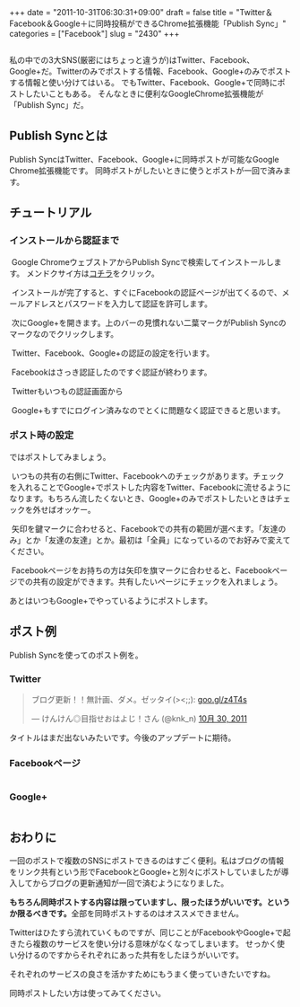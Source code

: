 +++
date = "2011-10-31T06:30:31+09:00"
draft = false
title = "Twitter＆Facebook＆Google＋に同時投稿ができるChrome拡張機能「Publish Sync」"
categories = ["Facebook"]
slug = "2430"
+++

<a href="https://knk-n.com/images/2011/10/publishsync.jpg"><img class="articleImg" src="https://knk-n.com/images/2011/10/publishsync.jpg" alt="" width="" height=""/></a>

私の中での3大SNS(厳密にはちょっと違うが)はTwitter、Facebook、Google+だ。Twitterのみでポストする情報、Facebook、Google+のみでポストする情報と使い分けてはいる。
でもTwitter、Facebook、Google+で同時にポストしたいこともある。
そんなときに便利なGoogleChrome拡張機能が「Publish Sync」だ。<!--more--><h2>Publish Syncとは</h2>
Publish SyncはTwitter、Facebook、Google+に同時ポストが可能なGoogle Chrome拡張機能です。
同時ポストがしたいときに使うとポストが一回で済みます。


<h2>チュートリアル</h2>
<h3>インストールから認証まで</h3>
<a href="https://knk-n.com/images/2011/10/0012.jpg"><img class="articleImg" src="https://knk-n.com/images/2011/10/0012.jpg" alt="" width="" height=""/></a>
Google ChromeウェブストアからPublish Syncで検索してインストールします。
メンドクサイ方は<a href="https://chrome.google.com/webstore/detail/aamklbolfkledofgpbdllkangemkfdnb?hl=ja" target="_blank">コチラ</a>をクリック。

<a href="https://knk-n.com/images/2011/10/0021.jpg"><img class="articleImg" src="https://knk-n.com/images/2011/10/0021.jpg" alt="" width="" height=""/></a>
インストールが完了すると、すぐにFacebookの認証ページが出てくるので、メールアドレスとパスワードを入力して認証を許可します。

<a href="https://knk-n.com/images/2011/10/0031.jpg"><img class="articleImg" src="https://knk-n.com/images/2011/10/0031.jpg" alt="" width="" height=""/></a>
次にGoogle+を開きます。上のバーの見慣れない二葉マークがPublish Syncのマークなのでクリックします。

<a href="https://knk-n.com/images/2011/10/004.jpg"><img class="articleImg" src="https://knk-n.com/images/2011/10/004.jpg" alt="" width="" height=""/></a>
Twitter、Facebook、Google+の認証の設定を行います。

<a href="https://knk-n.com/images/2011/10/0052.jpg"><img class="articleImg" src="https://knk-n.com/images/2011/10/0052.jpg" alt="" width="" height=""/></a>
Facebookはさっき認証したのですぐ認証が終わります。

<a href="https://knk-n.com/images/2011/10/0061.jpg"><img class="articleImg" src="https://knk-n.com/images/2011/10/0061.jpg" alt="" width="" height=""/></a>
Twitterもいつもの認証画面から

<a href="https://knk-n.com/images/2011/10/0071.jpg"><img class="articleImg" src="https://knk-n.com/images/2011/10/0071.jpg" alt="" width="" height=""/></a>
Google+もすでにログイン済みなのでとくに問題なく認証できると思います。


<h3>ポスト時の設定</h3>
ではポストしてみましょう。

<a href="https://knk-n.com/images/2011/10/0081.jpg"><img class="articleImg" src="https://knk-n.com/images/2011/10/0081.jpg" alt="" width="" height=""/></a>
いつもの共有の右側にTwitter、Facebookへのチェックがあります。チェックを入れることでGoogle+でポストした内容をTwitter、Facebookに流せるようになります。もちろん流したくないとき、Google+のみでポストしたいときはチェックを外せばオッケー。

<a href="https://knk-n.com/images/2011/10/0092.jpg"><img class="articleImg" src="https://knk-n.com/images/2011/10/0092.jpg" alt="" width="" height=""/></a>
矢印を鍵マークに合わせると、Facebookでの共有の範囲が選べます。「友達のみ」とか「友達の友達」とか。最初は「全員」になっているのでお好みで変えてください。

<a href="https://knk-n.com/images/2011/10/0102.jpg"><img class="articleImg" src="https://knk-n.com/images/2011/10/0102.jpg" alt="" width="" height=""/></a>
Facebookページをお持ちの方は矢印を旗マークに合わせると、Facebookページでの共有の設定ができます。共有したいページにチェックを入れましょう。

あとはいつもGoogle+でやっているようにポストします。

<h2>ポスト例</h2>
Publish Syncを使ってのポスト例を。
<h3>Twitter</h3>

<blockquote class="twitter-tweet" lang="ja"><p>ブログ更新！！無計画、ダメ。ゼッタイ(&gt;&lt;;;): <a href="http://t.co/KG8oPHd7" title="http://goo.gl/z4T4s">goo.gl/z4T4s</a></p>&mdash; けんけん◎目指せおはよじ！さん (@knk_n) <a href="https://twitter.com/knk_n/status/130651520088801281" data-datetime="2011-10-30T14:25:24+00:00">10月 30, 2011</a></blockquote>

タイトルはまだ出ないみたいです。今後のアップデートに期待。
<h3>Facebookページ</h3>
<a href="https://knk-n.com/images/2011/10/011.jpg"><img class="articleImg" src="https://knk-n.com/images/2011/10/011.jpg" alt="" width="" height=""/></a>

<h3>Google+</h3>
<a href="https://knk-n.com/images/2011/10/0122.jpg"><img class="articleImg" src="https://knk-n.com/images/2011/10/0122.jpg" alt="" width="" height=""/></a>

<h2>おわりに</h2>
一回のポストで複数のSNSにポストできるのはすごく便利。私はブログの情報をリンク共有という形でFacebookとGoogle+と別々にポストしていましたが導入してからブログの更新通知が一回で済むようになりました。


<strong>もちろん同時ポストする内容は限っていますし、限ったほうがいいです。というか限るべきです。</strong>全部を同時ポストするのはオススメできません。

Twitterはひたすら流れていくものですが、同じことがFacebookやGoogle+で起きたら複数のサービスを使い分ける意味がなくなってしまいます。
せっかく使い分けるのですからそれぞれにあった共有をしたほうがいいです。

それぞれのサービスの良さを活かすためにもうまく使っていきたいですね。

同時ポストしたい方は使ってみてください。
